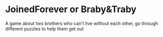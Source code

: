 # JoinedForever or Braby&Traby
A game about two brothers who can’t live without each other, go through different puzzles to help them get out
 
